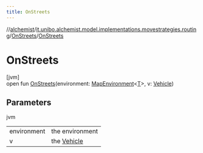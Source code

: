 ```yaml
---
title: OnStreets
---
```

//[alchemist](../../../index.html)/[it.unibo.alchemist.model.implementations.movestrategies.routing](../index.html)/[OnStreets](index.html)/[OnStreets](-on-streets.html)



# OnStreets



[jvm]\
open fun [OnStreets](-on-streets.html)(environment: [MapEnvironment](../../it.unibo.alchemist.model.interfaces/-map-environment/index.html)<[T](../../it.unibo.alchemist.model.implementations.movestrategies.speed/-straight-line-trace-dependant-speed/index.html)>, v: [Vehicle](../../it.unibo.alchemist.model.interfaces/-vehicle/index.html))



## Parameters


jvm

| | |
|---|---|
| environment | the environment |
| v | the [Vehicle](../../it.unibo.alchemist.model.interfaces/-vehicle/index.html) |




